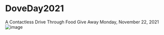 # DoveDay2021
A Contactless Drive Through Food Give Away Monday, November 22, 2021
![image](https://user-images.githubusercontent.com/87215502/141298203-33437f62-07df-4655-88dd-9b4a78355af8.png)
